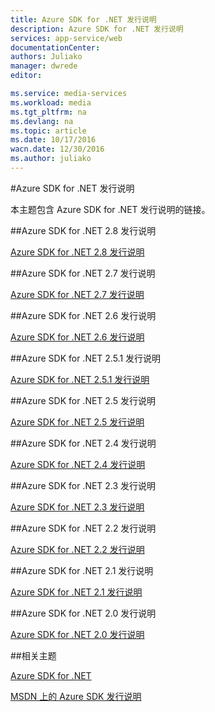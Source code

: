```yaml
---
title: Azure SDK for .NET 发行说明
description: Azure SDK for .NET 发行说明
services: app-service/web
documentationCenter: 
authors: Juliako
manager: dwrede
editor: 

ms.service: media-services
ms.workload: media
ms.tgt_pltfrm: na
ms.devlang: na
ms.topic: article
ms.date: 10/17/2016
wacn.date: 12/30/2016
ms.author: juliako
---
```


#Azure SDK for .NET 发行说明

本主题包含 Azure SDK for .NET 发行说明的链接。

##Azure SDK for .NET 2.8 发行说明

[Azure SDK for .NET 2.8 发行说明](../azure-sdk-dotnet-release-notes-2_8.md)

##Azure SDK for .NET 2.7 发行说明

[Azure SDK for .NET 2.7 发行说明](../azure-sdk-dotnet-release-notes-2_7.md)

##Azure SDK for .NET 2.6 发行说明

[Azure SDK for .NET 2.6 发行说明](../azure-sdk-dotnet-release-notes-2_6.md)

##Azure SDK for .NET 2.5.1 发行说明

[Azure SDK for .NET 2.5.1 发行说明](../app-service/app-service-release-notes.md)

##Azure SDK for .NET 2.5 发行说明

[Azure SDK for .NET 2.5 发行说明](https://msdn.microsoft.com/zh-cn/library/azure/dn873976.aspx)

##Azure SDK for .NET 2.4 发行说明

[Azure SDK for .NET 2.4 发行说明](https://msdn.microsoft.com/zh-cn/library/azure/dn794167.aspx)

##Azure SDK for .NET 2.3 发行说明

[Azure SDK for .NET 2.3 发行说明](https://msdn.microsoft.com/zh-cn/library/azure/dn655054.aspx)

##Azure SDK for .NET 2.2 发行说明

[Azure SDK for .NET 2.2 发行说明](https://msdn.microsoft.com/zh-cn/library/azure/dn459835.aspx)

##Azure SDK for .NET 2.1 发行说明

[Azure SDK for .NET 2.1 发行说明](https://msdn.microsoft.com/zh-cn/library/azure/dn407359.aspx)

##Azure SDK for .NET 2.0 发行说明

[Azure SDK for .NET 2.0 发行说明](https://msdn.microsoft.com/zh-cn/library/azure/dn169556.aspx)

##相关主题

[Azure SDK for .NET](/downloads/)

[MSDN 上的 Azure SDK 发行说明](https://msdn.microsoft.com/zh-cn/library/azure/dn627519.aspx)

<!---HONumber=Mooncake_0118_2016-->